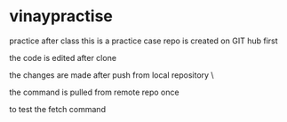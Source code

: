 # vinaypractise
practice after class
this is a practice case 
repo is created on GIT hub first 



the code is edited after clone 


the changes are made after push from local repository \


the command is pulled from remote repo once


to test the fetch command 
